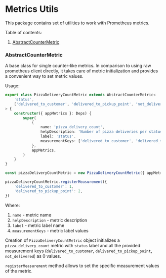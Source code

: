 # Metrics Utils

This package contains set of utilities to work with Prometheus metrics.

Table of contents:
1. [AbstractCounterMetric](#AbstractCounterMetric)

### AbstractCounterMetric

A base class for single counter-like metrics.
In comparison to using raw prometheus client directly, it takes care of metric initialization and provides a convenient way to set metric values.

Usage:

```typescript
export class PizzaDeliveryCountMetric extends AbstractCounterMetric<
	'status',
	['delivered_to_customer', 'delivered_to_pickup_point', 'not_delivered']
> {
	constructor({ appMetrics }: Deps) {
		super(
			{
				name: 'pizza_delivery_count',
				helpDescription: 'Number of pizza deliveries per status',
				label: 'status',
				measurementKeys: ['delivered_to_customer', 'delivered_to_pickup_point', 'not_delivered'],
			},
			appMetrics,
		)
	}
}

const pizzaDeliveryCountMetric = new PizzaDeliveryCountMetric({ appMetrics })

pizzaDeliveryCountMetric.registerMeasurement({
    'delivered_to_customer': 1,
    'delivered_to_pickup_point': 2,
})
```

Where:
1. `name` - metric name
2. `helpDescription` - metric description
3. `label` - metric label name
4. `measurementKeys` - metric label values

Creation of `PizzaDeliveryCountMetric` object initializes a `pizza_delivery_count` metric with `status` label and all the provided measurement keys
(`delivered_to_customer`, `delivered_to_pickup_point`, `not_delivered`) as 0 values.

`registerMeasurement` method allows to set the specific measurement values of the metric.
